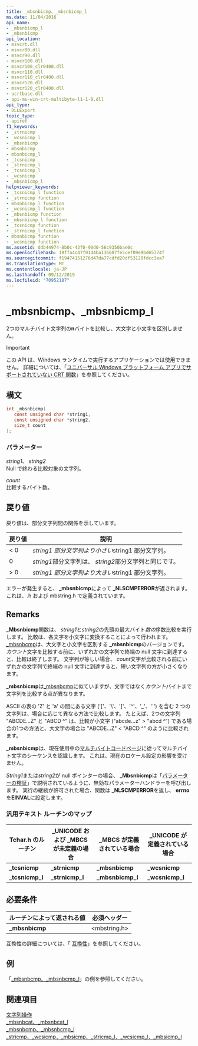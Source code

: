 ```yaml
---
title: _mbsnbicmp、_mbsnbicmp_l
ms.date: 11/04/2016
api_name:
- _mbsnbicmp_l
- _mbsnbicmp
api_location:
- msvcrt.dll
- msvcr80.dll
- msvcr90.dll
- msvcr100.dll
- msvcr100_clr0400.dll
- msvcr110.dll
- msvcr110_clr0400.dll
- msvcr120.dll
- msvcr120_clr0400.dll
- ucrtbase.dll
- api-ms-win-crt-multibyte-l1-1-0.dll
api_type:
- DLLExport
topic_type:
- apiref
f1_keywords:
- _strnicmp
- _wcsnicmp_l
- _mbsnbicmp
- mbsnbicmp
- mbsnbicmp_l
- _tcsnicmp
- _strnicmp_l
- _tcsnicmp_l
- _wcsnicmp
- _mbsnbicmp_l
helpviewer_keywords:
- _tcsnicmp_l function
- _strnicmp function
- mbsnbicmp_l function
- _wcsnicmp_l function
- _mbsnbicmp function
- _mbsnbicmp_l function
- _tcsnicmp function
- _strnicmp_l function
- mbsnbicmp function
- _wcsnicmp function
ms.assetid: ddb44974-8b0c-42f0-90d0-56c9350bae0c
ms.openlocfilehash: 19ffa4c47f0144ba136607fe5cef09e9bd65374f
ms.sourcegitcommit: f19474151276d47da77cdfd20df53128fdcc3ea7
ms.translationtype: MT
ms.contentlocale: ja-JP
ms.lasthandoff: 09/12/2019
ms.locfileid: "70952187"
---
```

# <a name="_mbsnbicmp-_mbsnbicmp_l"></a>_mbsnbicmp、_mbsnbicmp_l

2つのマルチバイト文字列の**n**バイトを比較し、大文字と小文字を区別しません。

> [!IMPORTANT]
> この API は、Windows ランタイムで実行するアプリケーションでは使用できません。 詳細については、「[ユニバーサル Windows プラットフォーム アプリでサポートされていない CRT 関数](../../cppcx/crt-functions-not-supported-in-universal-windows-platform-apps.md)」を参照してください。

## <a name="syntax"></a>構文

```C
int _mbsnbicmp(
   const unsigned char *string1,
   const unsigned char *string2,
   size_t count
);
```

### <a name="parameters"></a>パラメーター

*string1*、 *string2*<br/>
Null で終わる比較対象の文字列。

*count*<br/>
比較するバイト数。

## <a name="return-value"></a>戻り値

戻り値は、部分文字列間の関係を示しています。

|戻り値|説明|
|------------------|-----------------|
|< 0|*string1* *部分文字列より小さい*string1 部分文字列。|
|0|*string1*部分文字列は、 *string2*部分文字列と同じです。|
|> 0|*string1* *部分文字列より大きい*string1 部分文字列。|

エラーが発生すると、 **_mbsnbicmp**によって **_NLSCMPERROR**が返されます。これは、.h および mbstring.h で定義されています。

## <a name="remarks"></a>Remarks

**_Mbsnbicmp**関数は、 *string1*と*string2*の先頭の最大バイト*数の*序数比較を実行します。 比較は、各文字を小文字に変換することによって行われます。[_mbsnbcmp](mbsnbcmp-mbsnbcmp-l.md)は、大文字と小文字を区別する **_mbsnbicmp**のバージョンです。 *カウント*文字を比較する前に、いずれかの文字列で終端の null 文字に到達すると、比較は終了します。 文字列が等しい場合、 *count*文字が比較される前にいずれかの文字列で終端の null 文字に到達すると、短い文字列の方が小さくなります。

**_mbsnbicmp**は[_mbsnbcmp](mbsnbcmp-mbsnbcmp-l.md)に似ていますが、文字ではなく*カウント*バイトまで文字列を比較する点が異なります。

ASCII の表の 'Z' と 'a' の間にある文字 ('['、'\\'、']'、'^'、'_'、'\`') を含む 2 つの文字列は、場合に応じて異なる方法で比較します。 たとえば、2つの文字列 "ABCDE...Z" と "ABCD ^" は、比較が小文字 ("abcde...z" > "abcd ^") である場合の1つの方法と、大文字の場合は "ABCDE...Z" < "ABCD ^" のように比較されます。

**_mbsnbicmp**は、現在使用中の[マルチバイトコードページ](../../c-runtime-library/code-pages.md)に従ってマルチバイト文字のシーケンスを認識します。 これは、現在のロケール設定の影響を受けません。

*String1*または*string2*が null ポインターの場合、 **_Mbsnbicmp**は「[パラメーターの検証](../../c-runtime-library/parameter-validation.md)」で説明されているように、無効なパラメーターハンドラーを呼び出します。 実行の継続が許可された場合、関数は **_NLSCMPERROR**を返し、 **errno**を**EINVAL**に設定します。

### <a name="generic-text-routine-mappings"></a>汎用テキスト ルーチンのマップ

|Tchar.h のルーチン|_UNICODE および _MBCS が未定義の場合|_MBCS が定義されている場合|_UNICODE が定義されている場合|
|---------------------|--------------------------------------|--------------------|-----------------------|
|**_tcsnicmp**|**_strnicmp**|**_mbsnbicmp**|**_wcsnicmp**|
|**_tcsnicmp_l**|**_strnicmp_l**|**_mbsnbicmp_l**|**_wcsnicmp_l**|

## <a name="requirements"></a>必要条件

|ルーチンによって返される値|必須ヘッダー|
|-------------|---------------------|
|**_mbsnbicmp**|\<mbstring.h>|

互換性の詳細については、「 [互換性](../../c-runtime-library/compatibility.md)」を参照してください。

## <a name="example"></a>例

「[_mbsnbcmp、_mbsnbcmp_l](mbsnbcmp-mbsnbcmp-l.md)」の例を参照してください。

## <a name="see-also"></a>関連項目

[文字列操作](../../c-runtime-library/string-manipulation-crt.md)<br/>
[_mbsnbcat、_mbsnbcat_l](mbsnbcat-mbsnbcat-l.md)<br/>
[_mbsnbcmp、_mbsnbcmp_l](mbsnbcmp-mbsnbcmp-l.md)<br/>
[_stricmp、_wcsicmp、_mbsicmp、_stricmp_l、_wcsicmp_l、_mbsicmp_l](stricmp-wcsicmp-mbsicmp-stricmp-l-wcsicmp-l-mbsicmp-l.md)<br/>
